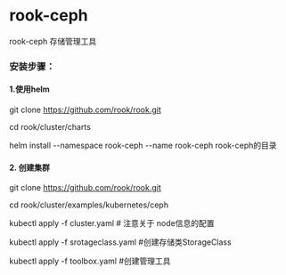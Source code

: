 # rook-ceph
rook-ceph 存储管理工具

### 安装步骤：

#### 1.使用helm
git clone https://github.com/rook/rook.git

cd rook/cluster/charts

helm install --namespace rook-ceph --name rook-ceph rook-ceph的目录

#### 2. 创建集群
git clone https://github.com/rook/rook.git

cd rook/cluster/examples/kubernetes/ceph

kubectl apply -f cluster.yaml  # 注意关于 node信息的配置

kubectl apply -f srotageclass.yaml  #创建存储类StorageClass

kubectl apply -f toolbox.yaml  #创建管理工具
